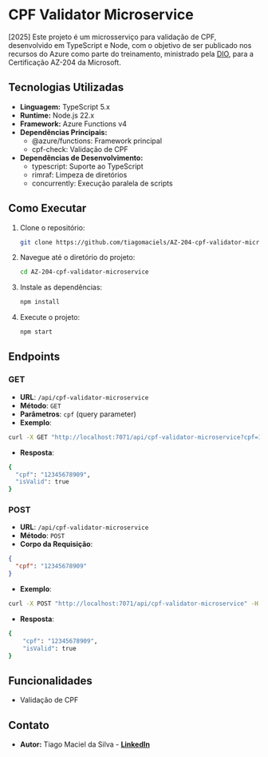 # CPF Validator Microservice

[2025] Este projeto é um microsserviço para validação de CPF, desenvolvido em TypeScript e Node, com o objetivo de ser publicado nos recursos do Azure como parte do treinamento, ministrado pela [DIO](https://dio.me/users/tiagopvh), para a Certificação AZ-204 da Microsoft.

## Tecnologias Utilizadas

- **Linguagem:** TypeScript 5.x
- **Runtime:** Node.js 22.x
- **Framework:** Azure Functions v4
- **Dependências Principais:**
  - @azure/functions: Framework principal
  - cpf-check: Validação de CPF
- **Dependências de Desenvolvimento:**
  - typescript: Suporte ao TypeScript
  - rimraf: Limpeza de diretórios
  - concurrently: Execução paralela de scripts

## Como Executar

1. Clone o repositório:
   ```bash
   git clone https://github.com/tiagomaciels/AZ-204-cpf-validator-microservice.git
   ```
2. Navegue até o diretório do projeto:
   ```bash
   cd AZ-204-cpf-validator-microservice
   ```
3. Instale as dependências:
   ```bash
   npm install
   ```
4. Execute o projeto:
   ```bash
   npm start
   ```

## Endpoints

### GET

- **URL**: `/api/cpf-validator-microservice`
- **Método**: `GET`
- **Parâmetros**: `cpf` (query parameter)
- **Exemplo**:

```bash
curl -X GET "http://localhost:7071/api/cpf-validator-microservice?cpf=12345678909"
```

- **Resposta**:

```bash
{
  "cpf": "12345678909",
  "isValid": true
}
```

### POST

- **URL**: `/api/cpf-validator-microservice`
- **Método**: `POST`
- **Corpo da Requisição**:

```json
{
  "cpf": "12345678909"
}
```

- **Exemplo**:

```bash
curl -X POST "http://localhost:7071/api/cpf-validator-microservice" -H "Content-Type: application/json" -d '{"cpf":"12345678909"}'
```

- **Resposta**:

```bash
{
    "cpf": "12345678909",
    "isValid": true
}
```

## Funcionalidades

- Validação de CPF 

## Contato

- **Autor:** Tiago Maciel da Silva - [**LinkedIn**](https://www.linkedin.com/in/tiagomaciels/)
